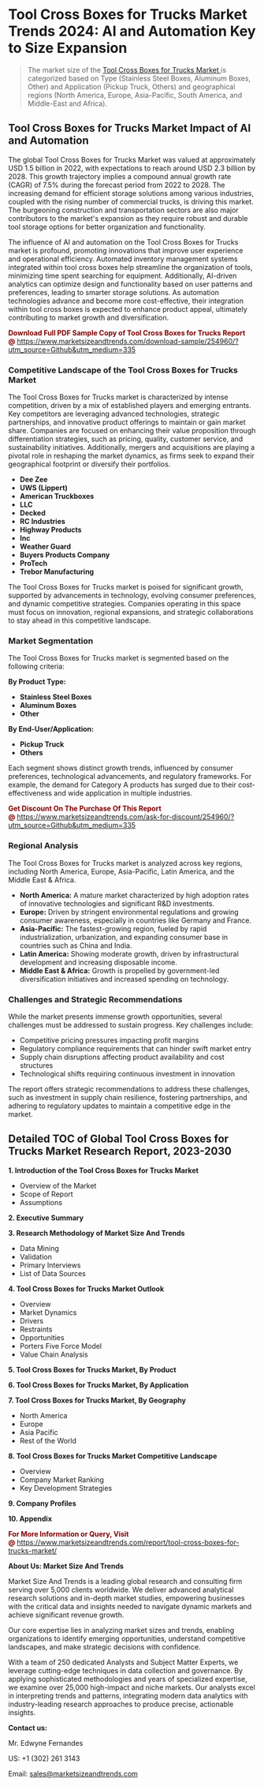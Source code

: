 <h1>Tool Cross Boxes for Trucks Market Trends 2024: AI and Automation Key to Size Expansion</h1><blockquote><p>The market size of the <a href="https://www.marketsizeandtrends.com/download-sample/254960/?utm_source=Github&amp;utm_medium=335" target="_blank">Tool Cross Boxes for Trucks Market </a>is categorized based on Type (Stainless Steel Boxes, Aluminum Boxes, Other) and Application (Pickup Truck, Others) and geographical regions (North America, Europe, Asia-Pacific, South America, and Middle-East and Africa).</p></blockquote><p><h2>Tool Cross Boxes for Trucks Market Impact of AI and Automation</h2><p>The global Tool Cross Boxes for Trucks Market was valued at approximately USD 1.5 billion in 2022, with expectations to reach around USD 2.3 billion by 2028. This growth trajectory implies a compound annual growth rate (CAGR) of 7.5% during the forecast period from 2022 to 2028. The increasing demand for efficient storage solutions among various industries, coupled with the rising number of commercial trucks, is driving this market. The burgeoning construction and transportation sectors are also major contributors to the market's expansion as they require robust and durable tool storage options for better organization and functionality.</p><p>The influence of AI and automation on the Tool Cross Boxes for Trucks market is profound, promoting innovations that improve user experience and operational efficiency. Automated inventory management systems integrated within tool cross boxes help streamline the organization of tools, minimizing time spent searching for equipment. Additionally, AI-driven analytics can optimize design and functionality based on user patterns and preferences, leading to smarter storage solutions. As automation technologies advance and become more cost-effective, their integration within tool cross boxes is expected to enhance product appeal, ultimately contributing to market growth and diversification.</p></p><p><strong><span style="color: #800000;">Download Full PDF Sample Copy of Tool Cross Boxes for Trucks Report @</span>&nbsp;</strong><a href="https://www.marketsizeandtrends.com/download-sample/254960/?utm_source=Github&amp;utm_medium=335">https://www.marketsizeandtrends.com/download-sample/254960/?utm_source=Github&amp;utm_medium=335</a></p><h3>Competitive Landscape of the Tool Cross Boxes for Trucks Market</h3><p>The Tool Cross Boxes for Trucks market is characterized by intense competition, driven by a mix of established players and emerging entrants. Key competitors are leveraging advanced technologies, strategic partnerships, and innovative product offerings to maintain or gain market share. Companies are focused on enhancing their value proposition through differentiation strategies, such as pricing, quality, customer service, and sustainability initiatives. Additionally, mergers and acquisitions are playing a pivotal role in reshaping the market dynamics, as firms seek to expand their geographical footprint or diversify their portfolios.</p><p><strong><p><ul><li>Dee Zee </li><li> UWS (Lippert) </li><li> American Truckboxes </li><li> LLC </li><li> Decked </li><li> RC Industries </li><li> Highway Products </li><li> Inc </li><li> Weather Guard </li><li> Buyers Products Company </li><li> ProTech </li><li> Trebor Manufacturing</p></li></ul></p></strong></p><p>The Tool Cross Boxes for Trucks market is poised for significant growth, supported by advancements in technology, evolving consumer preferences, and dynamic competitive strategies. Companies operating in this space must focus on innovation, regional expansions, and strategic collaborations to stay ahead in this competitive landscape.</p><h3>Market Segmentation</h3><p>The Tool Cross Boxes for Trucks market is segmented based on the following criteria:</p><p><strong>By Product Type:</strong></p><p><strong><p><ul><li>Stainless Steel Boxes </li><li> Aluminum Boxes </li><li> Other</p></li></ul></p></strong></p><p><strong>By End-User/Application:</strong></p><p><strong><p><ul><li>Pickup Truck </li><li> Others</p></li></ul></p></strong></p><p>Each segment shows distinct growth trends, influenced by consumer preferences, technological advancements, and regulatory frameworks. For example, the demand for Category A products has surged due to their cost-effectiveness and wide application in multiple industries.</p><p><strong><span style="color: #800000;">Get Discount On The Purchase Of This Report @&nbsp;</span></strong><a href="https://www.marketsizeandtrends.com/ask-for-discount/254960/?utm_source=Github&amp;utm_medium=335">https://www.marketsizeandtrends.com/ask-for-discount/254960/?utm_source=Github&amp;utm_medium=335</a></p><h3>Regional Analysis</h3><p>The Tool Cross Boxes for Trucks market is analyzed across key regions, including North America, Europe, Asia-Pacific, Latin America, and the Middle East &amp; Africa.</p><ul><li><strong>North America:</strong> A mature market characterized by high adoption rates of innovative technologies and significant R&amp;D investments.</li><li><strong>Europe:</strong> Driven by stringent environmental regulations and growing consumer awareness, especially in countries like Germany and France.</li><li><strong>Asia-Pacific:</strong> The fastest-growing region, fueled by rapid industrialization, urbanization, and expanding consumer base in countries such as China and India.</li><li><strong>Latin America:</strong> Showing moderate growth, driven by infrastructural development and increasing disposable income.</li><li><strong>Middle East &amp; Africa:</strong> Growth is propelled by government-led diversification initiatives and increased spending on technology.</li></ul><h3>Challenges and Strategic Recommendations</h3><p>While the market presents immense growth opportunities, several challenges must be addressed to sustain progress. Key challenges include:</p><ul><li>Competitive pricing pressures impacting profit margins</li><li>Regulatory compliance requirements that can hinder swift market entry</li><li>Supply chain disruptions affecting product availability and cost structures</li><li>Technological shifts requiring continuous investment in innovation</li></ul><p>The report offers strategic recommendations to address these challenges, such as investment in supply chain resilience, fostering partnerships, and adhering to regulatory updates to maintain a competitive edge in the market.</p><h2>Detailed TOC of Global Tool Cross Boxes for Trucks Market Research Report, 2023-2030</h2><p><strong>1. Introduction of the Tool Cross Boxes for Trucks Market</strong></p><ul><li>Overview of the Market</li><li>Scope of Report</li><li>Assumptions&nbsp;</li></ul><p><strong>2. Executive Summary</strong></p><p><strong>3. Research Methodology of <strong>Market Size And Trends</strong></strong></p><ul><li>Data Mining</li><li>Validation</li><li>Primary Interviews</li><li>List of Data Sources&nbsp;</li></ul><p><strong>4. Tool Cross Boxes for Trucks Market Outlook</strong></p><ul><li>Overview</li><li>Market Dynamics</li><li>Drivers</li><li>Restraints</li><li>Opportunities</li><li>Porters Five Force Model</li><li>Value Chain Analysis&nbsp;</li></ul><p><strong>5. Tool Cross Boxes for Trucks Market, By Product</strong></p><p><strong>6. Tool Cross Boxes for Trucks Market, By Application</strong></p><p><strong>7. Tool Cross Boxes for Trucks Market, By Geography</strong></p><ul><li>North America</li><li>Europe</li><li>Asia Pacific</li><li>Rest of the World&nbsp;</li></ul><p><strong>8. Tool Cross Boxes for Trucks Market Competitive Landscape</strong></p><ul><li>Overview</li><li>Company Market Ranking</li><li>Key Development Strategies&nbsp;</li></ul><p><strong>9. Company Profiles</strong></p><p><strong>10. Appendix</strong></p><p><strong><span style="color: #800000;">For More Information or Query, Visit @&nbsp;</span></strong><a href="https://www.marketsizeandtrends.com/report/tool-cross-boxes-for-trucks-market/">https://www.marketsizeandtrends.com/report/tool-cross-boxes-for-trucks-market/</a></p><p></p><p><strong>About Us:&nbsp;Market Size And Trends</strong></p><p>Market Size And Trends&nbsp;is a leading global research and consulting firm serving over 5,000 clients worldwide. We deliver advanced analytical research solutions and in-depth market studies, empowering businesses with the critical data and insights needed to navigate dynamic markets and achieve significant revenue growth.</p><p>Our core expertise lies in analyzing market sizes and trends, enabling organizations to identify emerging opportunities, understand competitive landscapes, and make strategic decisions with confidence.</p><p>With a team of 250 dedicated Analysts and Subject Matter Experts, we leverage cutting-edge techniques in data collection and governance. By applying sophisticated methodologies and years of specialized expertise, we examine over 25,000 high-impact and niche markets. Our analysts excel in interpreting trends and patterns, integrating modern data analytics with industry-leading research approaches to produce precise, actionable insights.</p><p><strong>Contact us:</strong></p><p>Mr. Edwyne Fernandes</p><p>US: +1 (302) 261 3143</p><p>Email: <a href="mailto:sales@marketsizeandtrends.com">sales@marketsizeandtrends.com</a>&nbsp;</p>
